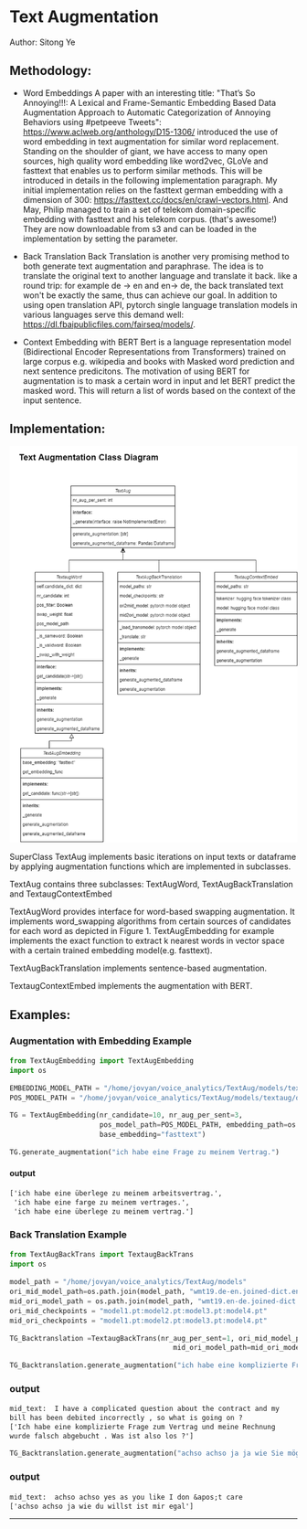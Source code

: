 # Text Augmentation
Author: Sitong Ye


## Methodology: 
- Word Embeddings
A paper with an interesting title: "That’s So Annoying!!!: A Lexical and Frame-Semantic Embedding Based Data Augmentation Approach to Automatic Categorization of Annoying Behaviors using #petpeeve Tweets": https://www.aclweb.org/anthology/D15-1306/ introduced the use of word embedding in text augmentation for similar word replacement. Standing on the shoulder of giant, we have access to many open sources, high quality word embedding like word2vec, GLoVe and fasttext that enables us to perform similar methods. This will be introduced in details in the following implementation paragraph. My initial implementation relies on the fasttext german embedding with a dimension of 300: https://fasttext.cc/docs/en/crawl-vectors.html. And May, Philip managed to train a set of telekom domain-specific embedding with fasttext and his telekom corpus. (that's awesome!) They are now downloadable from s3 and can be loaded in the implementation by setting the parameter. 

- Back Translation
Back Translation is another very promising method to both generate text augmentation and paraphrase. The idea is to translate the original text to another language and translate it back. like a round trip: for example de → en and en→ de, the back translated text won't be exactly the same, thus can achieve our goal. In addition to using open translation API, pytorch single language translation models in various languages serve this demand well: https://dl.fbaipublicfiles.com/fairseq/models/. 

- Context Embedding with BERT
Bert is a language representation model (Bidirectional Encoder Representations from Transformers) trained on large corpus e.g. wikipedia and books with Masked word prediction and next sentence predicitons. The motivation of using BERT for augmentation is to mask a certain word in input and let BERT predict the masked word. This will return a list of words based on the context of the input sentence.

## Implementation:
![Class Relation Diagram](imgs/Text_Augmentation_Class_Diagram.png)


SuperClass TextAug implements basic iterations on input texts or dataframe by applying augmentation functions which are implemented in subclasses.

 TextAug contains three subclasses: TextAugWord,  TextAugBackTranslation and TextaugContextEmbed

TextAugWord provides interface for word-based swapping augmentation. It implements word_swapping algorithms from certain sources of candidates for each word as depicted in Figure 1. TextAugEmbedding for example implements the exact function to extract k nearest words in vector space with a certain trained embedding model(e.g. fasttext).

TextAugBackTranslation implements sentence-based augmentation.

TextaugContextEmbed implements the augmentation with BERT.
## Examples:
### Augmentation with Embedding Example
```python
from TextAugEmbedding import TextAugEmbedding
import os
```

```python
EMBEDDING_MODEL_PATH = "/home/jovyan/voice_analytics/TextAug/models/textaug"
POS_MODEL_PATH = "/home/jovyan/voice_analytics/TextAug/models/textaug/de_core_news_sm-3.0.0/de_core_news_sm/de_core_news_sm-3.0.0/"
```


```python
TG = TextAugEmbedding(nr_candidate=10, nr_aug_per_sent=3,
                      pos_model_path=POS_MODEL_PATH, embedding_path=os.path.join(EMBEDDING_MODEL_PATH, "cc.de.300.bin"),
                      base_embedding="fasttext")
```

```python
TG.generate_augmentation("ich habe eine Frage zu meinem Vertrag.")
```

#### output
    ['ich habe eine überlege zu meinem arbeitsvertrag.',
     'ich habe eine farge zu meinem vertrages.',
     'ich habe eine überlege zu meinem vertrag.']

### Back Translation Example


```python
from TextAugBackTrans import TextaugBackTrans
import os
```


```python
model_path = "/home/jovyan/voice_analytics/TextAug/models"
ori_mid_model_path=os.path.join(model_path, "wmt19.de-en.joined-dict.ensemble")
mid_ori_model_path = os.path.join(model_path, "wmt19.en-de.joined-dict.ensemble")
ori_mid_checkpoints = "model1.pt:model2.pt:model3.pt:model4.pt"
mid_ori_checkpoints = "model1.pt:model2.pt:model3.pt:model4.pt"
```


```python
TG_Backtranslation =TextaugBackTrans(nr_aug_per_sent=1, ori_mid_model_path= ori_mid_model_path, ori_mid_checkpoints=ori_mid_checkpoints,
                                        mid_ori_model_path=mid_ori_model_path, mid_ori_checkpoints=mid_ori_checkpoints)
```


```python
TG_Backtranslation.generate_augmentation("ich habe eine komplizierte Frage zu dem Vertrag und meine Rechung wurde falsch abgebucht, was ist denn los.")
```
### output
    mid_text:  I have a complicated question about the contract and my bill has been debited incorrectly , so what is going on ?
    ['Ich habe eine komplizierte Frage zum Vertrag und meine Rechnung wurde falsch abgebucht . Was ist also los ?']

```python
TG_Backtranslation.generate_augmentation("achso achso ja ja wie Sie mögen ist mir ganz egal")
```
### output
    mid_text:  achso achso yes as you like I don &apos;t care
    ['achso achso ja wie du willst ist mir egal']



----------------------------------------------
